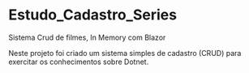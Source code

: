 # Estudo_Cadastro_Series
Sistema Crud de filmes, In Memory com Blazor

Neste projeto foi criado um sistema simples de cadastro (CRUD) para exercitar os conhecimentos sobre Dotnet.
